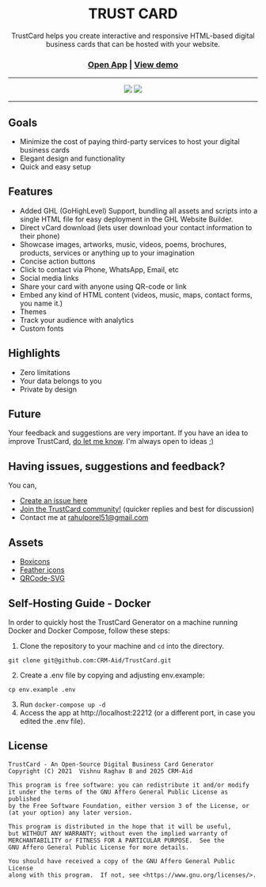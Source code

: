 <p align="center"><a href="https://trustcard.crmaid.ai/"></a></p>

<h1 align="center">TRUST CARD</h1>
<p align="center">TrustCard helps you create interactive and responsive HTML-based digital business cards that can be hosted with your website.</p>
<h3 align="center"><a href="https://trustcard.crmaid.ai/demo">Open App</a> | <a href="https://trustcard.crmaid.ai/">View demo</a></h3>

---

<p align="center">
<a href="https://www.gnu.org/licenses/agpl-3.0" alt="License: GPLv3"><img src="https://img.shields.io/badge/License-AGPL%20v3-blue"></a> <a href="https://github.com/CRM-Aid/TrustCard/issues" alt="GitHub issues"><img src="https://img.shields.io/github/issues/CRM-Aid/TrustCard?label=Issues"></a></p>

---

## Goals

- Minimize the cost of paying third-party services to host your digital business cards
- Elegant design and functionality
- Quick and easy setup

## Features

- Added GHL (GoHighLevel) Support, bundling all assets and scripts into a single HTML file for easy deployment in the GHL Website Builder.
- Direct vCard download (lets user download your contact information to their phone)
- Showcase images, artworks, music, videos, poems, brochures, products, services or anything up to your imagination
- Concise action buttons
- Click to contact via Phone, WhatsApp, Email, etc
- Social media links
- Share your card with anyone using QR-code or link
- Embed any kind of HTML content (videos, music, maps, contact forms, you name it.)
- Themes
- Track your audience with analytics
- Custom fonts

## Highlights

- Zero limitations
- Your data belongs to you
- Private by design

## Future

Your feedback and suggestions are very important. If you have an idea to improve TrustCard, [do let me know](#having-issues-suggestions-and-feedback). I'm always open to ideas ;)

## Having issues, suggestions and feedback?

You can,

- [Create an issue here](https://github.com/CRM-Aid/TrustCard/issues)
- [Join the TrustCard community!](https://portal.crmaid.ai/communities/groups/trustcard/home?invite=67aeb83fe8c3f919f9f353be) (quicker replies and best for discussion)
- Contact me at rahulporel51@gmail.com

## Assets

- [Boxicons](https://boxicons.com/)
- [Feather icons](https://feathericons.com)
- [QRCode-SVG](https://github.com/papnkukn/qrcode-svg)

## Self-Hosting Guide - Docker

In order to quickly host the TrustCard Generator on a machine running Docker and Docker Compose, follow these steps:

1. Clone the repository to your machine and `cd` into the directory.

```
git clone git@github.com:CRM-Aid/TrustCard.git
```

2. Create a .env file by copying and adjusting env.example:

```
cp env.example .env
```

3. Run `docker-compose up -d`
4. Access the app at http://localhost:22212 (or a different port, in case you edited the .env file).

## License

```
TrustCard - An Open-Source Digital Business Card Generator
Copyright (C) 2021  Vishnu Raghav B and 2025 CRM-Aid

This program is free software: you can redistribute it and/or modify
it under the terms of the GNU Affero General Public License as published
by the Free Software Foundation, either version 3 of the License, or
(at your option) any later version.

This program is distributed in the hope that it will be useful,
but WITHOUT ANY WARRANTY; without even the implied warranty of
MERCHANTABILITY or FITNESS FOR A PARTICULAR PURPOSE.  See the
GNU Affero General Public License for more details.

You should have received a copy of the GNU Affero General Public License
along with this program.  If not, see <https://www.gnu.org/licenses/>.

```
